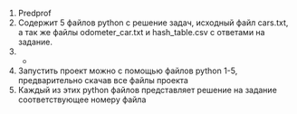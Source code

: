 1. Predprof
2. Содержит 5 файлов python с решение задач, исходный файл cars.txt, а так же файлы odometer_car.txt и hash_table.csv с ответами на задание.
3. -
4. Запустить проект можно с помощью файлов python 1-5, предварительно скачав все файлы проекта
5. Каждый из этих python файлов представляет решение на задание соответствующее номеру файла
